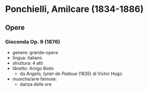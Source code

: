 # Ponchielli, Amilcare (1834-1886)

## Opere

### Gioconda Op. 9 (1876)

- genere: grande-opera
- lingua: italiano
- struttura: 4 atti
- libretto: Arrigo Boito
    + da _Angelo, tyran de Padoue_ (1835) di Victor Hugo
- musiche/arie famose:
    + danza delle ore